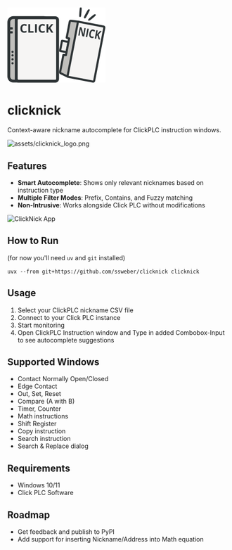# ![ClickNick Logo](assets/clicknick_logo.png)

# clicknick

Context-aware nickname autocomplete for ClickPLC instruction windows.

![assets/clicknick_logo.png](https://github.com/user-attachments/assets/5a90fa58-6b2b-417d-9da9-74dac4c25095)

## Features

- **Smart Autocomplete**: Shows only relevant nicknames based on instruction type
- **Multiple Filter Modes**: Prefix, Contains, and Fuzzy matching
- **Non-Intrusive**: Works alongside Click PLC without modifications

![ClickNick App](https://github.com/user-attachments/assets/29d8b222-8f22-44fb-bda9-311aaba8c60c)

## How to Run

(for now you'll need `uv` and `git` installed)
```
uvx --from git+https://github.com/ssweber/clicknick clicknick
```

## Usage

1. Select your ClickPLC nickname CSV file
2. Connect to your Click PLC instance
3. Start monitoring
4. Open ClickPLC Instruction window and Type in added Combobox-Input to see autocomplete suggestions

## Supported Windows

- Contact Normally Open/Closed
- Edge Contact
- Out, Set, Reset
- Compare (A with B)
- Timer, Counter
- Math instructions
- Shift Register
- Copy instruction
- Search instruction
- Search & Replace dialog

## Requirements

- Windows 10/11
- Click PLC Software

## Roadmap

- Get feedback and publish to PyPI
- Add support for inserting Nickname/Address into Math equation
